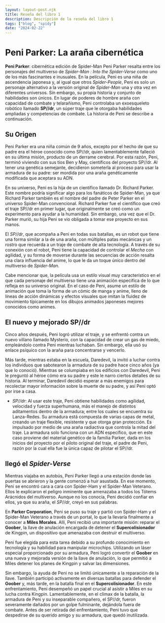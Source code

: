 ```yaml
---
layout: layout-post.njk
title: Reseña del libro 1
description: Descripción de la reseña del libro 1
tags: ["blog", "spidy"]
date: "2024-02-22"
---
```


# Peni Parker: La araña cibernética

**Peni Parker**: cibernética edición de Spider-Man Peni Parker resalta entre los personajes del multiverso de *Spider-Man : Into the Spider-Verse* como uno de los más fascinantes e inusuales. En la película, Peni es una niña de ascendencia japonesa y, al igual que otros *Spider-People*, Peni es solo un personaje alternativo a la versión original de *Spider-Man* una y otra vez en diferentes universos. Sin embargo, su propia historia y conjunto de habilidades son únicos. En lugar de poderes de hombre araña con capacidad de combate y telarañismo, Peni controlaba un exoesqueleto robótico llamado **SP//dr**, un súper traje que le otorgaba habilidades ampliadas y competencias de combate. La historia de Peni se describe a continuación.

## Su Origen

Peni Parker era una niña común de 9 años, excepto por el hecho de que su padre era el héroe conocido como SP//dr, quien lamentablemente falleció en su última misión, producto de un derrame cerebral. Por esta razón, Peni, terminó viviendo con sus tíos Ben y May, científicos del proyecto SP//dr. Al tener una genética semejante, decidieron someterla al proceso para usar la armadura de su padre: ser mordida por una araña genéticamente modificada que aceptara su ADN.

En su universo, Peni es la hija de un científico llamado Dr. Richard Parker. Este nombre podría significar algo para los fanáticos de Spider-Man, ya que Richard Parker también es el nombre del padre de Peter Parker en el universo Spider-Man convencional. Richard Parker fue el científico que creó el traje SP//dr en primer lugar, que originalmente se creó como un experimento para ayudar a la humanidad. Sin embargo, una vez que el Dr. Parker murió, su hija Peni se vio obligada a tomar ese proyecto en sus manos.

El *SP//dr*, que acompaña a Peni en todas sus batallas, es un robot que tiene una forma similar a la de una araña, con múltiples patas mecánicas y un rostro que recuerda a un traje de combate de alta tecnología. A través de su conexión con el robot, Peni tiene la capacidad de controlar el *Mecha* con agilidad, y su forma de moverse durante las secuencias de acción resalta una clara influencia del anime, lo que le da un toque único dentro del multiverso de *Spider-Man*.

Cabe mencionar que, la película usa un estilo visual muy característico en el que cada personaje del multiverso tiene una animación especifica de lo que refleja en su universo original. En el caso de Peni, asume un estilo de animación que toma la forma de un cómic de manga y anime, lleno de líneas de acción dinámicas y efectos visuales que imitan la fluidez de movimiento típicamente en los dibujos animados japoneses mejores conocidos como animes.


## El nuevo y mejorado SP//dr

Cinco años después, Peni logró utilizar el traje, y se enfrentó contra un nuevo villano llamado Mysterio, con la capacidad de crear un gas de miedo, empleándolo contra Peni mientras luchaban. Sin embargo, ella usó su enlace psíquico con la araña para concentrarse y vencerlo.

Más tarde, mientras estaba en la escuela, Daredevil, la invitó a luchar contra los individuos que sabotearon la armadura de su padre hace cinco años (ya que lo conoció). Mientras se columpiaba en los edificios con Daredevil, Peni le preguntó al héroe cómo era su padre y este le narro ciertos detalles de su historia. Al terminar, Daredevil decidió esperar a más enemigos para recolectar mayor información sobre la muerte de su padre, y así Peni optó por irse a casa.

- *SP//dr*: Al usar este traje, Peni obtiene habilidades como agilidad, velocidad y fuerza superhumana, más el manejo de distintos aditamentos dentro de la armadura; entre los cuales se encuentra su Lanza-Redes. Su armadura está compuesta de varias capas de metal, creando un traje flexible, resistente y que otorga gran protección. Es impulsado por medio de una araña radiactiva que controla la mitad del traje. La armadura solo funciona con un ADN específico, que en este caso proviene del material genético de la familia Parker, dada en los inicios del proyecto por el piloto original del traje, el padre de Peni, razón por la cual ella fue la única capaz de pilotar el SP//dr.

## llegó el *Spider-Verse*

Mientras viajaba en autobús, Peni Parker llegó a una estación donde las puertas se abrieron y la gente comenzó a huir asustada. En ese momento, Peni se encontró cara a cara con Spider-Ham y el Spider-Man Veterano. Ellos le explicaron el peligro inminente que amenazaba a todos los Tótems Arácnidos del multiverso. Aunque no los conocía, Peni decidió confiar en ellos, ya que su araña, el *SP//dr*, creyó en sus palabras. 

En **Parker Corporation**, Peni se puso su traje y partió con Spider-Ham y el Spider-Man Veterano a través de un portal, lo que la llevaría finalmente a conocer a **Miles Morales**. Allí, Peni recibió una importante misión: reparar el **Goober**, la llave de anulación encargada de detener el **Supercolisionador** de Kingpin, un dispositivo que amenazaba con destruir el multiverso. 

Peni fue elegida para esta tarea debido a su profundo conocimiento en tecnología y su habilidad para manipular microchips. Utilizando un láser especial proporcionado por su armadura, Peni logró convertir el **Goober** en una nueva y mejorada versión de la llave de anulación, lo que permitió a Miles detener los planes de Kingpin y salvar las dimensiones.

Sin embargo, la ayuda de Peni no se limitó únicamente a la reparación de la llave. También participó activamente en diversas batallas para defender el **Goober** y, más tarde, en la batalla final en el **Supercolisionador**. En este enfrentamiento, Peni desempeñó un papel crucial al asistir a Miles en su lucha contra Kingpin. Lamentablemente, en el clímax de la batalla, la armadura de Peni y su inseparable compañero, el SP//dr, fueron severamente dañados por un golpe fulminante, dejándola fuera de combate. Antes de ser retirada del enfrentamiento, Peni tuvo que despedirse de su querido amigo y su armadura, que quedó inutilizada.

